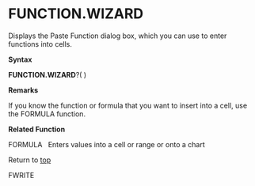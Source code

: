FUNCTION.WIZARD
===============

Displays the Paste Function dialog box, which you can use to enter
functions into cells.

**Syntax**

**FUNCTION.WIZARD**?( )

**Remarks**

If you know the function or formula that you want to insert into a cell,
use the FORMULA function.

**Related Function**

FORMULA   Enters values into a cell or range or onto a chart

Return to [top](#E)

FWRITE
